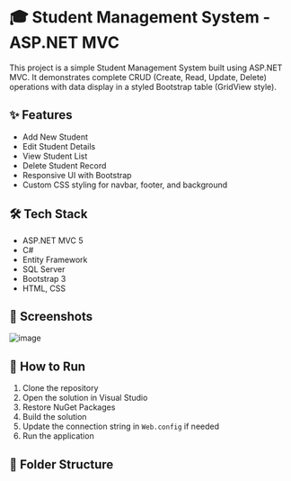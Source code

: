 # 🎓 Student Management System - ASP.NET MVC

This project is a simple Student Management System built using ASP.NET MVC. It demonstrates complete CRUD (Create, Read, Update, Delete) operations with data display in a styled Bootstrap table (GridView style).

## ✨ Features

- Add New Student
- Edit Student Details
- View Student List
- Delete Student Record
- Responsive UI with Bootstrap
- Custom CSS styling for navbar, footer, and background

## 🛠️ Tech Stack

- ASP.NET MVC 5
- C#
- Entity Framework
- SQL Server
- Bootstrap 3
- HTML, CSS

## 📸 Screenshots
![image](https://github.com/user-attachments/assets/3a3df27d-7d87-4f02-9491-823f52fa1030)

## 🚀 How to Run

1. Clone the repository
2. Open the solution in Visual Studio
3. Restore NuGet Packages
4. Build the solution
5. Update the connection string in `Web.config` if needed
6. Run the application

## 📂 Folder Structure


